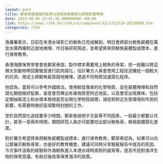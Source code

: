 ```yaml
---
layout: post
title: 鄭家泰建議做好監察以免鯨魚屍體腐化期間影響環境
date: 2023-08-06 23:41:38.000000000 +08:00
link: https://news.rthk.hk/rthk/ch/component/k2/1712319-20230806.htm
categories: rthk
---
```


漁護署表示，日前在本港水域死亡的鯨魚已完成解剖，明日會將部分鯨魚屍體在萬宜水庫西壩附近就地掩埋，作日後研究用途，並希望將來把鯨魚屍體製成標本，進行保育教育。

香港海豚保育學會會長鄭家泰說，製作標本需要用上鯨魚的骨架，但一般難以將這類大型動物帶回實驗室進行肌肉腐化，估計署方人員會使用工程挖泥機挖一個較大的坑洞，用泥土將鯨魚屍首就地掩埋，透過不同物質加速腐化程序。

他認為，當局可以參考外國做法，使用較低傷害的化學物質，並在屍體掩埋和自然腐化期間做好監察，留意會否釋出有毒物質至附近地區，以及會否出現異味，包括定期抽取泥土和水樣本檢視是否出現化學物質超標，減低對附近生態環境和市民的影響，有需要時做好區域暫時封閉的工作。

至於自然腐化過程要多少時間，鄭家泰說視乎天氣等不同因素，一般最少都要以月計，甚至一至兩年時間，期間研究人員亦可能要挖出部分鯨魚骨，檢視屍體腐化進度。

對於署方希望將來把鯨魚屍體製成標本，進行保育教育，鄭家泰認為，如果可以向公眾展示鯨魚骨架，亦是好的教育機會，建議可同時分享驗屍報告中提及的死因、今次事件汲取的經驗和外海鯨魚進入本港水域時面對的威脅等，提高市民對海洋生物的保育意識，有助日後改善保育海洋的政策。
